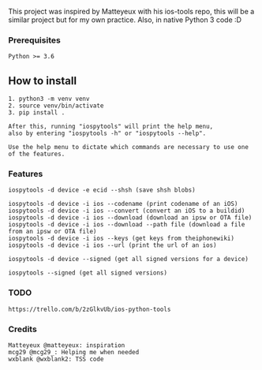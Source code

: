This project was inspired by Matteyeux with his ios-tools repo, this will be a similar project but for my own practice. Also, in native Python 3 code :D

### Prerequisites

    Python >= 3.6

## How to install
    1. python3 -m venv venv
    2. source venv/bin/activate
    3. pip install .
    
    After this, running "iospytools" will print the help menu,
    also by entering "iospytools -h" or "iospytools --help".

    Use the help menu to dictate which commands are necessary to use one of the features.

### Features

    iospytools -d device -e ecid --shsh (save shsh blobs)

    iospytools -d device -i ios --codename (print codename of an iOS)
    iospytools -d device -i ios --convert (convert an iOS to a buildid)
    iospytools -d device -i ios --download (download an ipsw or OTA file)
    iospytools -d device -i ios --download --path file (download a file from an ipsw or OTA file)
    iospytools -d device -i ios --keys (get keys from theiphonewiki)
    iospytools -d device -i ios --url (print the url of an ios)

    iospytools -d device --signed (get all signed versions for a device)

    iospytools --signed (get all signed versions)


### TODO

    https://trello.com/b/2zGlkvUb/ios-python-tools

### Credits

    Matteyeux @matteyeux: inspiration
    mcg29 @mcg29_: Helping me when needed
    wxblank @wxblank2: TSS code
